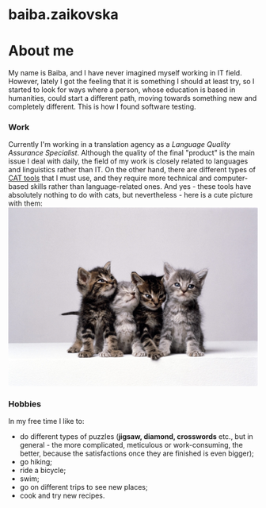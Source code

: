 # baiba.zaikovska
# About me
My name is Baiba, and I have never imagined myself working in IT field. However, lately I got the feeling that it is something I should at least try, so I started to look for ways where a person, whose education is based in humanities, could start a different path, moving towards something new and completely different. This is how I found software testing.
### Work
Currently I'm working in a translation agency as a *Language Quality Assurance Specialist*. Although the quality of the final "product" is the main issue I deal with daily, the field of my work is closely related to languages and linguistics rather than IT. On the other hand, there are different types of [CAT tools](https://en.wikipedia.org/wiki/Computer-assisted_translation) that I must use, and they require more technical and computer-based skills rather than language-related ones. And yes - these tools have absolutely nothing to do with cats, but nevertheless - here is a cute picture with them: ![](img/GettyImages-10100201-scaled.jpg)
### Hobbies
In my free time I like to:
* do different types of puzzles (**jigsaw, diamond, crosswords** etc., but in general - the more complicated, meticulous or work-consuming, the better, because the satisfactions once they are finished is even bigger);
* go hiking;
* ride a bicycle;
* swim;
* go on different trips to see new places;
* cook and try new recipes.
